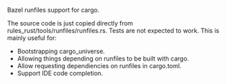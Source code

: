Bazel runfiles support for cargo.

The source code is just copied directly from rules_rust/tools/runfiles/runfiles.rs. Tests are not expected to work. This is mainly useful for:
* Bootstrapping cargo_universe.
* Allowing things depending on runfiles to be built with cargo.
* Allow requesting dependiencies on runfiles in cargo.toml.
* Support IDE code completion.
